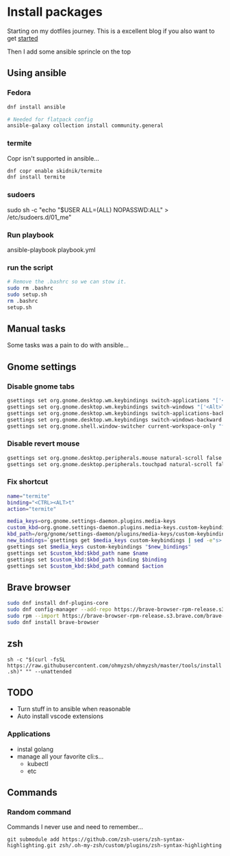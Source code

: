 # Install packages

Starting on my dotfiles journey.
This is a excellent blog if you also want to get [started](https://writingco.de/blog/how-i-manage-my-dotfiles-using-gnu-stow/)

Then I add some ansible sprincle on the top

## Using ansible

### Fedora

```bash
dnf install ansible

# Needed for flatpack config
ansible-galaxy collection install community.general

```

### termite

Copr isn't supported in ansible...

```bash
dnf copr enable skidnik/termite
dnf install termite
```

### sudoers

sudo sh -c "echo \"$USER ALL=(ALL) NOPASSWD:ALL\" > /etc/sudoers.d/01_me"

### Run playbook

ansible-playbook playbook.yml

### run the script

```bash
# Remove the .bashrc so we can stow it.
sudo rm .bashrc
sudo setup.sh
rm .bashrc
setup.sh
```

## Manual tasks

Some tasks was a pain to do with ansible...

## Gnome settings

### Disable gnome tabs

```bash
gsettings set org.gnome.desktop.wm.keybindings switch-applications "['<Super>Tab']"
gsettings set org.gnome.desktop.wm.keybindings switch-windows "['<Alt>Tab']"
gsettings set org.gnome.desktop.wm.keybindings switch-applications-backward "['<Shift><Super>Tab']"
gsettings set org.gnome.desktop.wm.keybindings switch-windows-backward "['<Shift><Alt>Tab']"
gsettings set org.gnome.shell.window-switcher current-workspace-only "false"
```

### Disable revert mouse

```bash
gsettings set org.gnome.desktop.peripherals.mouse natural-scroll false
gsettings set org.gnome.desktop.peripherals.touchpad natural-scroll false
```

### Fix shortcut

```bash
name="termite"
binding="<CTRL><ALT>t"
action="termite"

media_keys=org.gnome.settings-daemon.plugins.media-keys
custom_kbd=org.gnome.settings-daemon.plugins.media-keys.custom-keybinding
kbd_path=/org/gnome/settings-daemon/plugins/media-keys/custom-keybindings/$name/
new_bindings=`gsettings get $media_keys custom-keybindings | sed -e"s>'\]>','$kbd_path']>"| sed -e"s>@as \[\]>['$kbd_path']>"`
gsettings set $media_keys custom-keybindings "$new_bindings"
gsettings set $custom_kbd:$kbd_path name $name
gsettings set $custom_kbd:$kbd_path binding $binding
gsettings set $custom_kbd:$kbd_path command $action
```

## Brave browser

```bash
sudo dnf install dnf-plugins-core
sudo dnf config-manager --add-repo https://brave-browser-rpm-release.s3.brave.com/x86_64/
sudo rpm --import https://brave-browser-rpm-release.s3.brave.com/brave-core.asc
sudo dnf install brave-browser
```

## zsh

`sh -c "$(curl -fsSL https://raw.githubusercontent.com/ohmyzsh/ohmyzsh/master/tools/install.sh)" "" --unattended`

## TODO

- Turn stuff in to ansible when reasonable
- Auto install vscode extensions

### Applications

- instal golang
- manage all your favorite cli:s...
  - kubectl
  - etc

## Commands

### Random command

Commands I never use and need to remember...

`git submodule add https://github.com/zsh-users/zsh-syntax-highlighting.git zsh/.oh-my-zsh/custom/plugins/zsh-syntax-highlighting`

